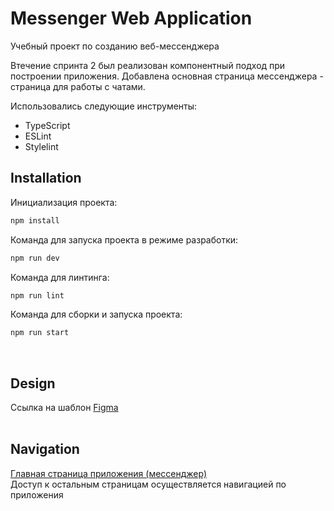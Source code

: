 # Messenger Web Application
Учебный проект по созданию веб-мессенджера<br>

Втечение спринта 2 был реализован компонентный подход при построении приложения.
Добавлена основная страница мессенджера - страница для работы с чатами.

Использовались следующие инструменты:
- TypeScript
- ESLint
- Stylelint

## Installation

Инициализация проекта:

```bash
npm install
```
Команда для запуска проекта в режиме разработки:

```bash
npm run dev
```
Команда для линтинга:

```bash
npm run lint
```
Команда для сборки и запуска проекта:

```bash
npm run start
```
<br>

## Design

Cсылка на шаблон [Figma](https://www.figma.com/file/qQvGNXLFQOs0kRQyZryphm/Messenger-Web-App?type=design&node-id=0-1&mode=design&t=3KHG76uU5S0Fl3cz-0)<br><br>

## Navigation

[Главная страница приложения (мессенджер)](https://deploy--bright-granita-b4b21a.netlify.app/)<br>
Доступ к остальным страницам осуществляется навигацией по приложения
